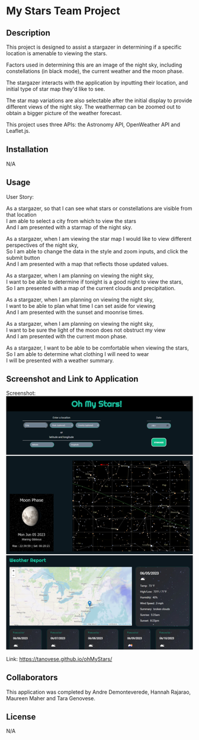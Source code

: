 # My Stars Team Project

## Description

This project is designed to assist a stargazer in determining if a specific location is amenable to viewing the stars.

Factors used in determining this are an image of the night sky, including constellations (in black mode), the current weather and the moon phase.

The stargazer interacts with the application by inputting their location, and initial type of star map they'd like to see.

The star map variations are also selectable after the initial display to provide different views of the night sky. The weathermap can be zoomed out to obtain a bigger picture of the weather forecast.

This project uses three APIs: the Astronomy API, OpenWeather API and Leaflet.js. 

## Installation

N/A

## Usage

User Story:

As a stargazer, so that I can see what stars or constellations are visible from that location  
I am able to select a city from which to view the stars    
And I am presented with a starmap of the night sky.

As a stargazer, when I am viewing the star map I would like to view different perspectives of the night sky,  
So I am able to change the data in the style and zoom inputs, and click the submit button  
And I am presented with a map that reflects those updated values.  

As a stargazer, when I am planning on viewing the night sky,  
I want to be able to determine if tonight is a good night to view the stars,  
So I am presented with a map of the current clouds and precipitation.

As a stargazer, when I am planning on viewing the night sky,  
I want to be able to plan what time I can set aside for viewing  
And I am presented with the sunset and moonrise times.  

As a stargazer, when I am planning on viewing the night sky,  
I want to be sure the light of the moon does not obstruct my view  
And I am presented with the current moon phase.  

As a stargazer, I want to be able to be comfortable when viewing the stars,  
So I am able to determine what clothing I will need to wear   
I will be presented with a weather summary.  

## Screenshot and Link to Application

Screenshot: ![](./assets/images/Screenshot%202023-06-05%20141106.png)
![](./assets/images/Screenshot%202023-06-05%20141122.png)
![](./assets/images/Screenshot%202023-06-05%20141150.png)

Link: https://tanovese.github.io/ohMyStars/

## Collaborators

This application was completed by Andre Demonteverede, Hannah Rajarao, Maureen Maher and Tara Genovese.

## License

N/A
